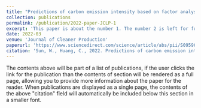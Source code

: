 ```yaml
---
title: "Predictions of carbon emission intensity based on factor analysis and an improved extreme learning machine from the perspective of carbon emission efficiency"
collection: publications
permalink: /publication/2022-paper-JCLP-1
excerpt: 'This paper is about the number 1. The number 2 is left for future work.'
date: 2022-03
venue: 'Journal of Cleaner Production'
paperurl: 'https://www.sciencedirect.com/science/article/abs/pii/S0959652622000609'
citation: 'Sun, W., Huang, C., 2022. Predictions of carbon emission intensity based on factor analysis and an improved extreme learning machine from the perspective of carbon emission efficiency. J. Clean. Prod. 338. https://doi.org/10.1016/j.jclepro.2022.130414'
---
```


The contents above will be part of a list of publications, if the user clicks the link for the publication than the contents of section will be rendered as a full page, allowing you to provide more information about the paper for the reader. When publications are displayed as a single page, the contents of the above "citation" field will automatically be included below this section in a smaller font.
